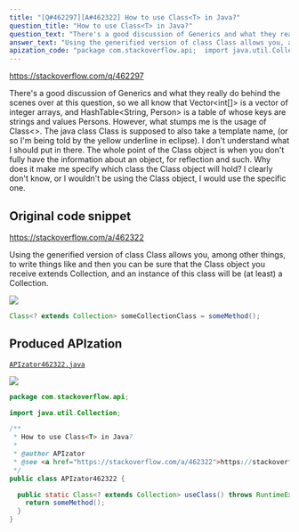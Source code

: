 ```yaml
---
title: "[Q#462297][A#462322] How to use Class<T> in Java?"
question_title: "How to use Class<T> in Java?"
question_text: "There's a good discussion of Generics and what they really do behind the scenes over at this question, so we all know that Vector<int[]> is a vector of integer arrays, and HashTable<String, Person> is a table of whose keys are strings and values Persons.  However, what stumps me is the usage of Class<>. The java class Class is supposed to also take a template name, (or so I'm being told by the yellow underline in eclipse).  I don't understand what I should put in there.  The whole point of the Class object is when you don't fully have the information about an object, for reflection and such.  Why does it make me specify which class the Class object will hold?  I clearly don't know, or I wouldn't be using the Class object, I would use the specific one."
answer_text: "Using the generified version of class Class allows you, among other things, to write things like and then you can be sure that the Class object you receive extends Collection, and an instance of this class will be (at least) a Collection."
apization_code: "package com.stackoverflow.api;  import java.util.Collection;  /**  * How to use Class<T> in Java?  *  * @author APIzator  * @see <a href=\"https://stackoverflow.com/a/462322\">https://stackoverflow.com/a/462322</a>  */ public class APIzator462322 {    public static Class<? extends Collection> useClass() throws RuntimeException {     return someMethod();   } }"
---
```


https://stackoverflow.com/q/462297

There&#x27;s a good discussion of Generics and what they really do behind the scenes over at this question, so we all know that Vector&lt;int[]&gt; is a vector of integer arrays, and HashTable&lt;String, Person&gt; is a table of whose keys are strings and values Persons. 
However, what stumps me is the usage of Class&lt;&gt;.
The java class Class is supposed to also take a template name, (or so I&#x27;m being told by the yellow underline in eclipse).  I don&#x27;t understand what I should put in there.  The whole point of the Class object is when you don&#x27;t fully have the information about an object, for reflection and such.  Why does it make me specify which class the Class object will hold?  I clearly don&#x27;t know, or I wouldn&#x27;t be using the Class object, I would use the specific one.



## Original code snippet

https://stackoverflow.com/a/462322

Using the generified version of class Class allows you, among other things, to write things like
and then you can be sure that the Class object you receive extends Collection, and an instance of this class will be (at least) a Collection.

<div class="code-logo"><img src="/stackoverflow.png" /></div>

```java
Class<? extends Collection> someCollectionClass = someMethod();
```

## Produced APIzation

[`APIzator462322.java`](https://github.com/pasqualesalza/apization-temp-data/raw/master/search/APIzator462322.java)

<div class="code-logo"><img src="/apizator.png" /></div>

```java
package com.stackoverflow.api;

import java.util.Collection;

/**
 * How to use Class<T> in Java?
 *
 * @author APIzator
 * @see <a href="https://stackoverflow.com/a/462322">https://stackoverflow.com/a/462322</a>
 */
public class APIzator462322 {

  public static Class<? extends Collection> useClass() throws RuntimeException {
    return someMethod();
  }
}

```